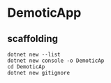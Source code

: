 # DemoticApp

## scaffolding

```shell
dotnet new --list
dotnet new console -o DemoticAp
cd DemoticAp
dotnet new gitignore
```
